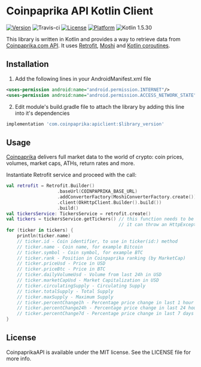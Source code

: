 # Coinpaprika API Kotlin Client

[![Version](https://img.shields.io/badge/Version-0.5.0-blue.svg)](https://coinpaprika.com/pl/)
![Travis-ci](https://api.travis-ci.org/coinpaprika/coinpaprika-api-kotlin-client.svg)
[![License](https://img.shields.io/cocoapods/l/CoinpaprikaAPI.svg?style=flat)](https://opensource.org/licenses/MIT)
[![Platform](https://img.shields.io/badge/Platform-Android-blue.svg?style=flat)](https://developer.android.com/about/)
![Kotlin 1.5.30](https://img.shields.io/badge/Kotlin-1.5.30-orange.svg)

This library is written in Kotlin and provides a way to retrieve data from [Coinpaprika.com API](https://api.coinpaprika.com/).
It uses [Retrofit](https://square.github.io/retrofit/), [Moshi](https://github.com/square/moshi) and [Kotlin coroutines](https://kotlinlang.org/docs/coroutines-overview.html).

## Installation
1. Add the following lines in your AndroidManifest.xml file
```xml
<uses-permission android:name="android.permission.INTERNET"/>
<uses-permission android:name="android.permission.ACCESS_NETWORK_STATE"/>
```

2. Edit module's build.gradle file to attach the library by adding this line into it's dependencies
```gradle
implementation 'com.coinpaprika:apiclient:$library_version'
```

## Usage
[Coinpaprika](https://coinpaprika.com) delivers full market data to the world of crypto: coin prices, volumes, market caps, ATHs, return rates and more.

Instantiate Retrofit service and proceed with the call:
```kotlin
val retrofit = Retrofit.Builder()
                   .baseUrl(COINPAPRIKA_BASE_URL)
                   .addConverterFactory(MoshiConverterFactory.create())
                   .client(OkHttpClient.Builder().build())
                   .build()
val tickersService: TickersService = retrofit.create()
val tickers = tickersService.getTickers() // this function needs to be called in a coroutine
                                          // it can throw an HttpException or an IOException
for (ticker in tickers) {
    println(ticker.name)
    // ticker.id - Coin identifier, to use in ticker(id:) method
    // ticker.name - Coin name, for example Bitcoin
    // ticker.symbol - Coin symbol, for example BTC
    // ticker.rank - Position in Coinpaprika ranking (by MarketCap)
    // ticker.priceUsd - Price in USD
    // ticker.priceBtc - Price in BTC
    // ticker.dailyVolumeUsd - Volume from last 24h in USD
    // ticker.marketCapUsd - Market Capitalization in USD
    // ticker.circulatingSupply - Circulating Supply
    // ticker.totalSupply - Total Supply
    // ticker.maxSupply - Maximum Supply
    // ticker.percentChange1h - Percentage price change in last 1 hour
    // ticker.percentChange24h - Percentage price change in last 24 hours
    // ticker.percentChange7d - Percentage price change in last 7 days
}
```

## License

CoinpaprikaAPI is available under the MIT license. See the LICENSE file for more info.
